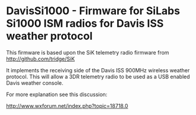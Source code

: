 # DavisSi1000 - Firmware for SiLabs Si1000 ISM radios for Davis ISS weather protocol

This firmware is based upon the SiK telemetry radio firmware from
http://github.com/tridge/SiK

It implements the receiving side of the Davis ISS 900MHz wireless
weather protocol. This will allow a 3DR telemetry radio to be
used as a USB enabled Davis weather console.

For more explanation see this discussion:

  http://www.wxforum.net/index.php?topic=18718.0
